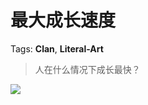 # 最大成长速度

Tags: **Clan**, **Literal-Art**

> 人在什么情况下成长最快？



![](https://pic1.zhimg.com/50/v2-7bd36ce36de8bbfb0a88ca47a2a8ef5d_720w.jpg?source=1940ef5c)

